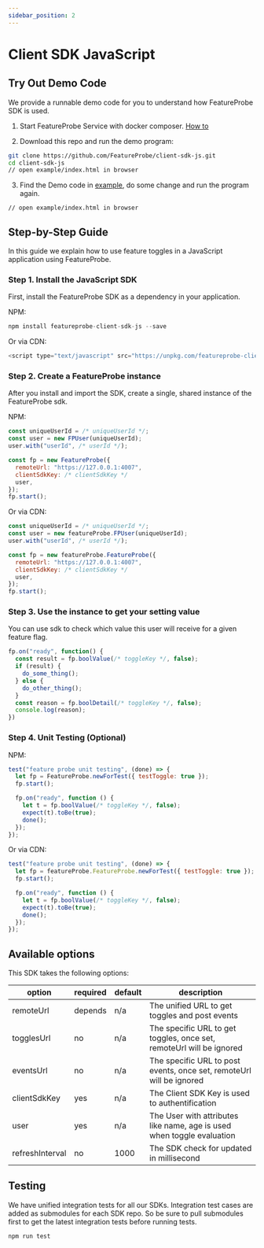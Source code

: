 ```yaml
---
sidebar_position: 2
---
```


# Client SDK JavaScript

## Try Out Demo Code

We provide a runnable demo code for you to understand how FeatureProbe SDK is used.

1. Start FeatureProbe Service with docker composer. [How to](https://github.com/FeatureProbe/FeatureProbe#1-starting-featureprobe-service-with-docker-compose)

2. Download this repo and run the demo program:

```bash
git clone https://github.com/FeatureProbe/client-sdk-js.git
cd client-sdk-js
// open example/index.html in browser
```

3. Find the Demo code in [example](https://github.com/FeatureProbe/client-sdk-js/tree/main/example),
do some change and run the program again.

```
// open example/index.html in browser
```

## Step-by-Step Guide

In this guide we explain how to use feature toggles in a JavaScript application using FeatureProbe.

### Step 1. Install the JavaScript SDK

First, install the FeatureProbe SDK as a dependency in your application.

NPM:

```js
npm install featureprobe-client-sdk-js --save
```

Or via CDN:

```js
<script type="text/javascript" src="https://unpkg.com/featureprobe-client-sdk-js@latest/dist/featureprobe-client-sdk-js.min.js"></script>
```

### Step 2. Create a FeatureProbe instance

After you install and import the SDK, create a single, shared instance of the FeatureProbe sdk.

NPM:

```js
const uniqueUserId = /* uniqueUserId */;
const user = new FPUser(uniqueUserId);
user.with("userId", /* userId */);

const fp = new FeatureProbe({
  remoteUrl: "https://127.0.0.1:4007",
  clientSdkKey: /* clientSdkKey */
  user,
});
fp.start();
```

Or via CDN:

```js
const uniqueUserId = /* uniqueUserId */;
const user = new featureProbe.FPUser(uniqueUserId);
user.with("userId", /* userId */);

const fp = new featureProbe.FeatureProbe({
  remoteUrl: "https://127.0.0.1:4007",
  clientSdkKey: /* clientSdkKey */
  user,
});
fp.start();
```

### Step 3. Use the instance to get your setting value

You can use sdk to check which value this user will receive for a given feature flag.

```js
fp.on("ready", function() {
  const result = fp.boolValue(/* toggleKey */, false);
  if (result) {
    do_some_thing();
  } else {
    do_other_thing();
  }
  const reason = fp.boolDetail(/* toggleKey */, false);
  console.log(reason);
})
```

### Step 4. Unit Testing (Optional)
NPM:

```js
test("feature probe unit testing", (done) => {
  let fp = FeatureProbe.newForTest({ testToggle: true });
  fp.start();

  fp.on("ready", function () {
    let t = fp.boolValue(/* toggleKey */, false);
    expect(t).toBe(true);
    done();
  });
});
```

Or via CDN:

```js
test("feature probe unit testing", (done) => {
  let fp = featureProbe.FeatureProbe.newForTest({ testToggle: true });
  fp.start();

  fp.on("ready", function () {
    let t = fp.boolValue(/* toggleKey */, false);
    expect(t).toBe(true);
    done();
  });
});
```

## Available options

This SDK takes the following options:

| option            | required       | default | description                                                                                                                                      |
|-------------------|----------------|---------|--------------------------------------------------------------------------------------------------------------------------------------------------|
| remoteUrl         | depends | n/a     | The unified URL to get toggles and post events |
| togglesUrl        | no             | n/a     | The specific URL to get toggles, once set, remoteUrl will be ignored |
| eventsUrl         | no             | n/a     | The specific URL to post events, once set, remoteUrl will be ignored |
| clientSdkKey      | yes            | n/a     | The Client SDK Key is used to authentification   |
| user              | yes            | n/a     | The User with attributes like name, age is used when toggle evaluation |
| refreshInterval   | no            | 1000    | The SDK check for updated in millisecond   |

## Testing

We have unified integration tests for all our SDKs. Integration test cases are added as submodules for each SDK repo. So
be sure to pull submodules first to get the latest integration tests before running tests.

```js
npm run test
```
